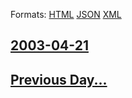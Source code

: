 
Formats: [HTML](2003/04/21/index.html)  [JSON](2003/04/21/index.json)  [XML](2003/04/21/index.xml)  

## [2003-04-21](/news/2003/04/21/index.md)

## [Previous Day...](/news/2003/04/20/index.md)

